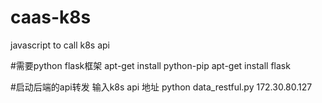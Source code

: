 # caas-k8s
javascript to call k8s api

#需要python flask框架
apt-get install python-pip
apt-get install flask

#启动后端的api转发 输入k8s api 地址
python data_restful.py 172.30.80.127



